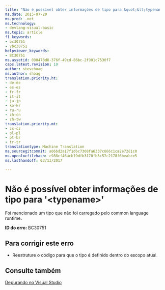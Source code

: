 ```yaml
---
title: "Não é possível obter informações de tipo para &quot;&lt;typename&gt;&quot; | Documentos do Microsoft"
ms.date: 2015-07-20
ms.prod: .net
ms.technology:
- devlang-visual-basic
ms.topic: article
f1_keywords:
- bc30751
- vbc30751
helpviewer_keywords:
- BC30751
ms.assetid: 000478d8-376f-49cd-86bc-2f901c7530f7
caps.latest.revision: 10
author: stevehoag
ms.author: shoag
translation.priority.ht:
- de-de
- es-es
- fr-fr
- it-it
- ja-jp
- ko-kr
- ru-ru
- zh-cn
- zh-tw
translation.priority.mt:
- cs-cz
- pl-pl
- pt-br
- tr-tr
translationtype: Machine Translation
ms.sourcegitcommit: a06bd2a17f1d6c7308fa6337c866c1ca2e7281c0
ms.openlocfilehash: c988cf46acb19dfb3170fb5c57c2178f6beabce5
ms.lasthandoff: 03/13/2017

---
```

# <a name="unable-to-get-type-information-for-39lttypenamegt39"></a>Não é possível obter informações de tipo para '&lt;typename&gt;'
Foi mencionado um tipo que não foi carregado pelo common language runtime.  
  
 **ID do erro:** BC30751  
  
## <a name="to-correct-this-error"></a>Para corrigir este erro  
  
-   Reestruture o código para que o tipo é definido dentro do escopo atual.  
  
## <a name="see-also"></a>Consulte também  
 [Depurando no Visual Studio](https://docs.microsoft.com/visualstudio/debugger/debugging-in-visual-studio)
